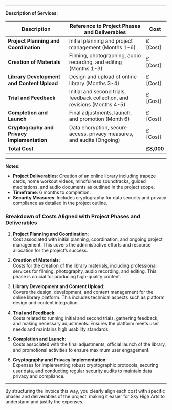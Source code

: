 
---

**Description of Services**:

| **Description**                             | **Reference to Project Phases and Deliverables**                         | **Cost** |
|---------------------------------------------|-------------------------------------------------------------------------|----------|
| **Project Planning and Coordination**       | Initial planning and project management (Months 1-6)                    | £[Cost]  |
| **Creation of Materials**                   | Filming, photographing, audio recording, and editing (Months 1-3)       | £[Cost]  |
| **Library Development and Content Upload**  | Design and upload of online library (Months 3-4)                        | £[Cost]  |
| **Trial and Feedback**                      | Initial and second trials, feedback collection, and revisions (Months 4-5) | £[Cost]  |
| **Completion and Launch**                   | Final adjustments, launch, and promotion (Month 6)                      | £[Cost]  |
| **Cryptography and Privacy Implementation** | Data encryption, secure access, privacy measures, and audits (Ongoing)  | £[Cost]  |
| **Total Cost**                              |                                                                         | **£8,000** |

---

**Notes**:

- **Project Deliverables**: Creation of an online library including trapeze cards, home workout videos, mindfulness soundtracks, guided meditations, and audio documents as outlined in the project scope.
- **Timeframe**: 6 months to completion.
- **Security Measures**: Includes cryptography for data security and privacy compliance as detailed in the project outline.

### Breakdown of Costs Aligned with Project Phases and Deliverables

1. **Project Planning and Coordination**:  
   Cost associated with initial planning, coordination, and ongoing project management. This covers the administrative efforts and resource allocation for the project’s success.

2. **Creation of Materials**:  
   Costs for the creation of the library materials, including professional services for filming, photography, audio recording, and editing. This phase is crucial for producing high-quality content.

3. **Library Development and Content Upload**:  
   Covers the design, development, and content management for the online library platform. This includes technical aspects such as platform design and content integration.

4. **Trial and Feedback**:  
   Costs related to running initial and second trials, gathering feedback, and making necessary adjustments. Ensures the platform meets user needs and maintains high usability standards.

5. **Completion and Launch**:  
   Costs associated with the final adjustments, official launch of the library, and promotional activities to ensure maximum user engagement.

6. **Cryptography and Privacy Implementation**:  
   Expenses for implementing robust cryptographic protocols, securing user data, and conducting regular security audits to maintain data privacy and compliance.

---

By structuring the invoice this way, you clearly align each cost with specific phases and deliverables of the project, making it easier for Sky High Arts to understand and justify the expenses.
